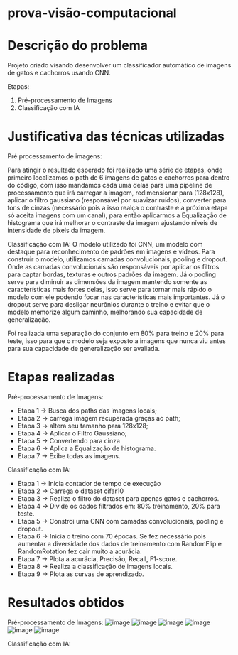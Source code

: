 # prova-visão-computacional

# Descrição do problema 

Projeto criado visando desenvolver um classificador automático de imagens de gatos e cachorros usando CNN. 

Etapas:

1. Pré-processamento de Imagens
2. Classificação com IA

# Justificativa das técnicas utilizadas
Pré processamento de imagens:

Para atingir o resultado esperado foi realizado uma série de etapas, onde primeiro localizamos o path de 6 imagens de gatos e cachorros para dentro do código, com isso mandamos cada uma delas para uma pipeline de processamento que irá carregar a imagem,  redimensionar para (128x128), aplicar o filtro gaussiano (responsável por suavizar ruídos), converter para tons de cinzas (necessário pois a isso realça o contraste e a próxima etapa só aceita imagens com um canal), para então aplicarmos a Equalização de histograma que irá melhorar o contraste da imagem ajustando níveis de intensidade de pixels da imagem.

Classificação com IA:
O modelo utilizado foi CNN, um modelo com destaque para reconhecimento de padrões em imagens e vídeos. Para construir o modelo, utilizamos camadas convolucionais, pooling e dropout. Onde as camadas convolucionais são responsáveis por aplicar os filtros para captar bordas, texturas e outros padrões da imagem. Já o pooling serve para diminuir as dimensões da imagem mantendo somente as características mais fortes delas, isso serve para tornar mais rápido o modelo com ele podendo focar nas características mais importantes. Já o dropout serve para desligar neurônios durante o treino e evitar que o modelo memorize  algum caminho, melhorando sua capacidade de generalização.

Foi realizada uma separação do conjunto em 80%  para treino e 20% para teste, isso para que o modelo seja exposto a imagens que nunca viu antes para sua capacidade de generalização ser avaliada.


# Etapas realizadas
Pré-processamento de Imagens:
- Etapa 1 -> Busca dos paths das imagens locais;
- Etapa 2 -> carrega imagem recuperada graças ao path;
- Etapa 3 -> altera seu tamanho para 128x128;
- Etapa 4 -> Aplicar o Filtro Gaussiano;
- Etapa 5 -> Convertendo para cinza
- Etapa 6 -> Aplica a Equalização de histograma.
- Etapa 7 -> Exibe todas as imagens.

Classificação com IA:
- Etapa 1 -> Inicia contador de tempo de execução 
- Etapa 2 -> Carrega o dataset cifar10
- Etapa 3 -> Realiza o filtro do dataset para apenas gatos e cachorros.
- Etapa 4 -> Divide os dados filtrados em:  80% treinamento, 20% para teste.
- Etapa 5 -> Constroi uma CNN com camadas convolucionais, pooling e dropout.
- Etapa 6 -> Inicia o treino com 70 épocas. Se fez necessário pois  aumentar a diversidade dos dados de treinamento com RandomFlip e RandomRotation fez cair muito a acurácia.
- Etapa 7 -> Plota a acurácia, Precisão, Recall, F1-score.
- Etapa 8 -> Realiza a classificação de imagens locais.
- Etapa 9 -> Plota as curvas de aprendizado.




# Resultados obtidos
Pré-processamento de Imagens:
![image](https://github.com/user-attachments/assets/184a6a5e-7871-41da-9c4b-76192b36141c)
![image](https://github.com/user-attachments/assets/0ab5e3f4-c499-4785-9265-842837ffe28f)
![image](https://github.com/user-attachments/assets/14914f94-c903-4c94-b272-fe4ddcdf6873)
![image](https://github.com/user-attachments/assets/3e0d1491-0b1c-4196-8747-bfe13ab72768)
![image](https://github.com/user-attachments/assets/c397d82c-48a6-4d3d-a7a7-47c61d5a503c)
![image](https://github.com/user-attachments/assets/c81444cd-c452-4d59-ad94-f790a1c515d5)

Classificação com IA:



